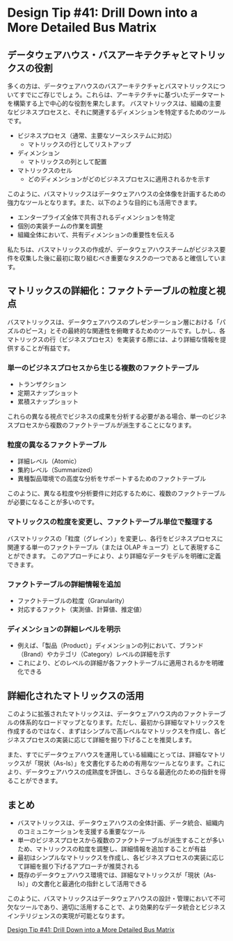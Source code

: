 # Design Tip #41: Drill Down into a More Detailed Bus Matrix

## データウェアハウス・バスアーキテクチャとマトリックスの役割

多くの方は、データウェアハウスのバスアーキテクチャとバスマトリックスについてすでにご存じでしょう。これらは、アーキテクチャに基づいたデータマートを構築する上で中心的な役割を果たします。 バスマトリックスは、組織の主要なビジネスプロセスと、それに関連するディメンションを特定するためのツールです。

- ビジネスプロセス（通常、主要なソースシステムに対応）
  - マトリックスの行としてリストアップ
- ディメンション
  - マトリックスの列として配置
- マトリックスのセル
  - どのディメンションがどのビジネスプロセスに適用されるかを示す

このように、バスマトリックスはデータウェアハウスの全体像を計画するための強力なツールとなります。また、以下のような目的にも活用できます。

- エンタープライズ全体で共有されるディメンションを特定
- 個別の実装チームの作業を調整
- 組織全体において、共有ディメンションの重要性を伝える

私たちは、バスマトリックスの作成が、データウェアハウスチームがビジネス要件を収集した後に最初に取り組むべき重要なタスクの一つであると確信しています。

## マトリックスの詳細化：ファクトテーブルの粒度と視点

バスマトリックスは、データウェアハウスのプレゼンテーション層における「パズルのピース」とその最終的な関連性を俯瞰するためのツールです。しかし、各マトリックスの行（ビジネスプロセス）を実装する際には、より詳細な情報を提供することが有益です。

### 単一のビジネスプロセスから生じる複数のファクトテーブル

- トランザクション
- 定期スナップショット
- 累積スナップショット

これらの異なる視点でビジネスの成果を分析する必要がある場合、単一のビジネスプロセスから複数のファクトテーブルが派生することになります。

### 粒度の異なるファクトテーブル

- 詳細レベル（Atomic）
- 集約レベル（Summarized）
- 異種製品環境での高度な分析をサポートするためのファクトテーブル

このように、異なる粒度や分析要件に対応するために、複数のファクトテーブルが必要になることが多いのです。

### マトリックスの粒度を変更し、ファクトテーブル単位で整理する

バスマトリックスの「粒度（グレイン）」を変更し、各行をビジネスプロセスに関連する単一のファクトテーブル（または OLAP キューブ）として表現することができます。 このアプローチにより、より詳細なデータモデルを明確に定義できます。

### ファクトテーブルの詳細情報を追加

- ファクトテーブルの粒度（Granularity）
- 対応するファクト（実測値、計算値、推定値）

### ディメンションの詳細レベルを明示

- 例えば、「製品（Product）」ディメンションの列において、ブランド（Brand）やカテゴリ（Category）レベルの詳細を示す
- これにより、どのレベルの詳細が各ファクトテーブルに適用されるかを明確化できる

## 詳細化されたマトリックスの活用

このように拡張されたマトリックスは、データウェアハウス内のファクトテーブルの体系的なロードマップとなります。ただし、最初から詳細なマトリックスを作成するのではなく、まずはシンプルで高レベルなマトリックスを作成し、各ビジネスプロセスの実装に応じて詳細を掘り下げることを推奨します。

また、すでにデータウェアハウスを運用している組織にとっては、詳細なマトリックスが「現状（As-Is）」を文書化するための有用なツールとなります。これにより、データウェアハウスの成熟度を評価し、さらなる最適化のための指針を得ることができます。

## まとめ

- バスマトリックスは、データウェアハウスの全体計画、データ統合、組織内のコミュニケーションを支援する重要なツール
- 単一のビジネスプロセスから複数のファクトテーブルが派生することが多いため、マトリックスの粒度を調整し、詳細情報を追加することが有益
- 最初はシンプルなマトリックスを作成し、各ビジネスプロセスの実装に応じて詳細を掘り下げるアプローチが推奨される
- 既存のデータウェアハウス環境では、詳細なマトリックスが「現状（As-Is）」の文書化と最適化の指針として活用できる

このように、バスマトリックスはデータウェアハウスの設計・管理において不可欠なツールであり、適切に活用することで、より効果的なデータ統合とビジネスインテリジェンスの実現が可能となります。

[Design Tip #41: Drill Down into a More Detailed Bus Matrix](https://www.kimballgroup.com/2002/11/design-tip-41-drill-down-into-a-more-detailed-bus-matrix/)
